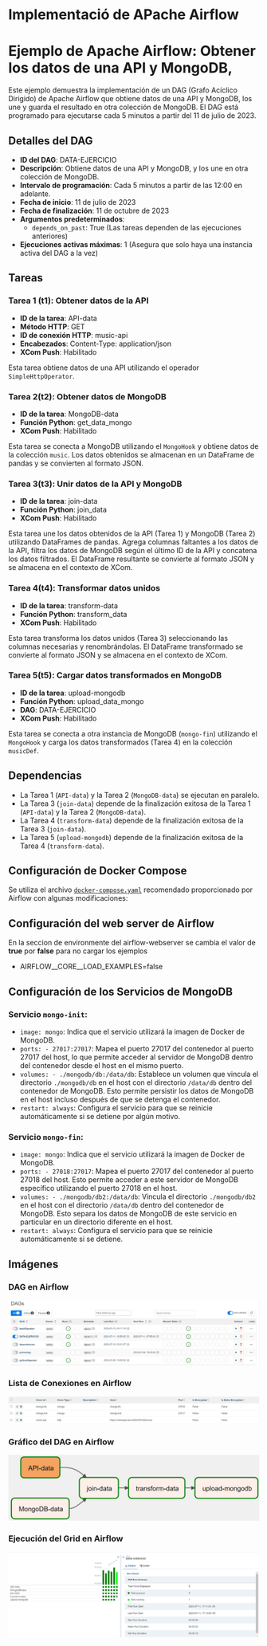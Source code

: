 # Implementació de APache Airflow

# Ejemplo de Apache Airflow: Obtener los datos de una API y MongoDB, 

Este ejemplo demuestra la implementación de un DAG (Grafo Acíclico Dirigido) de Apache Airflow que obtiene datos de una API y MongoDB, los une y guarda el resultado en otra colección de MongoDB. El DAG está programado para ejecutarse cada 5 minutos a partir del 11 de julio de 2023.

## Detalles del DAG

- **ID del DAG**: DATA-EJERCICIO
- **Descripción**: Obtiene datos de una API y MongoDB, y los une en otra colección de MongoDB.
- **Intervalo de programación**: Cada 5 minutos a partir de las 12:00 en adelante.
- **Fecha de inicio**: 11 de julio de 2023
- **Fecha de finalización**: 11 de octubre de 2023
- **Argumentos predeterminados**:
  - `depends_on_past`: True (Las tareas dependen de las ejecuciones anteriores)
- **Ejecuciones activas máximas**: 1 (Asegura que solo haya una instancia activa del DAG a la vez)

## Tareas

### Tarea 1 (t1): Obtener datos de la API

- **ID de la tarea**: API-data
- **Método HTTP**: GET
- **ID de conexión HTTP**: music-api
- **Encabezados**: Content-Type: application/json
- **XCom Push**: Habilitado

Esta tarea obtiene datos de una API utilizando el operador `SimpleHttpOperator`.

### Tarea 2(t2): Obtener datos de MongoDB

- **ID de la tarea**: MongoDB-data
- **Función Python**: get_data_mongo
- **XCom Push**: Habilitado

Esta tarea se conecta a MongoDB utilizando el `MongoHook` y obtiene datos de la colección `music`. Los datos obtenidos se almacenan en un DataFrame de pandas y se convierten al formato JSON.

### Tarea 3(t3): Unir datos de la API y MongoDB

- **ID de la tarea**: join-data
- **Función Python**: join_data
- **XCom Push**: Habilitado

Esta tarea une los datos obtenidos de la API (Tarea 1) y MongoDB (Tarea 2) utilizando DataFrames de pandas. Agrega columnas faltantes a los datos de la API, filtra los datos de MongoDB según el último ID de la API y concatena los datos filtrados. El DataFrame resultante se convierte al formato JSON y se almacena en el contexto de XCom.

### Tarea 4(t4): Transformar datos unidos

- **ID de la tarea**: transform-data
- **Función Python**: transform_data
- **XCom Push**: Habilitado

Esta tarea transforma los datos unidos (Tarea 3) seleccionando las columnas necesarias y renombrándolas. El DataFrame transformado se convierte al formato JSON y se almacena en el contexto de XCom.

### Tarea 5(t5): Cargar datos transformados en MongoDB

- **ID de la tarea**: upload-mongodb
- **Función Python**: upload_data_mongo
- **DAG**: DATA-EJERCICIO
- **XCom Push**: Habilitado

Esta tarea se conecta a otra instancia de MongoDB (`mongo-fin`) utilizando el `MongoHook` y carga los datos transformados (Tarea 4) en la colección `musicDef`.

## Dependencias

- La Tarea 1 (`API-data`) y la Tarea 2 (`MongoDB-data`) se ejecutan en paralelo.
- La Tarea 3 (`join-data`) depende de la finalización exitosa de la Tarea 1 (`API-data`) y la Tarea 2 (`MongoDB-data`).
- La Tarea 4 (`transform-data`) depende de la finalización exitosa de la Tarea 3 (`join-data`).
- La Tarea 5 (`upload-mongodb`) depende de la finalización exitosa de la Tarea 4 (`transform-data`).

## Configuración de Docker Compose

Se utiliza el archivo [`docker-compose.yaml`](https://airflow.apache.org/docs/apache-airflow/2.6.3/docker-compose.yaml) recomendado proporcionado por Airflow con algunas modificaciones:

## Configuración del web server de Airflow

En la seccion de environmente del airflow-webserver se cambia el valor de **true** por **false** para no cargar los ejemplos

- AIRFLOW__CORE__LOAD_EXAMPLES=false

## Configuración de los Servicios de MongoDB

### Servicio `mongo-init`:

- `image: mongo`: Indica que el servicio utilizará la imagen de Docker de MongoDB.
- `ports: - 27017:27017`: Mapea el puerto 27017 del contenedor al puerto 27017 del host, lo que permite acceder al servidor de MongoDB dentro del contenedor desde el host en el mismo puerto.
- `volumes: - ./mongodb/db:/data/db`: Establece un volumen que vincula el directorio `./mongodb/db` en el host con el directorio `/data/db` dentro del contenedor de MongoDB. Esto permite persistir los datos de MongoDB en el host incluso después de que se detenga el contenedor.
- `restart: always`: Configura el servicio para que se reinicie automáticamente si se detiene por algún motivo.

### Servicio `mongo-fin`:

- `image: mongo`: Indica que el servicio utilizará la imagen de Docker de MongoDB.
- `ports: - 27018:27017`: Mapea el puerto 27017 del contenedor al puerto 27018 del host. Esto permite acceder a este servidor de MongoDB específico utilizando el puerto 27018 en el host.
- `volumes: - ./mongodb/db2:/data/db`: Vincula el directorio `./mongodb/db2` en el host con el directorio `/data/db` dentro del contenedor de MongoDB. Esto separa los datos de MongoDB de este servicio en particular en un directorio diferente en el host.
- `restart: always`: Configura el servicio para que se reinicie automáticamente si se detiene.



## Imágenes


### DAG en Airflow

![DAG en Airflow](img/Airflow-dags.jpg)

### Lista de Conexiones en Airflow

![Lista de Conexiones en Airflow](img/Airflow-list_connection.jpg)

### Gráfico del DAG en Airflow

![Gráfico del DAG en Airflow](img/Airflow-tasks_graph.jpg)

### Ejecución del Grid en Airflow

![Ejecución del Grid en Airflow](img/Airflow-dags_details.jpg)